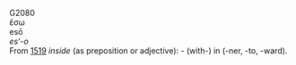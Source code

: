 G2080  
ἔσω  
esō  
*es‘-o*  
From [1519](g1519) *inside* (as preposition or adjective): - (with-) in
(-ner, -to, -ward).  
